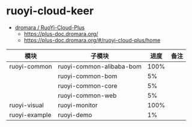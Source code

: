 # ruoyi-cloud-keer

- [dromara / RuoYi-Cloud-Plus](https://github.com/dromara/RuoYi-Cloud-Plus/tree/2.X)
    - https://plus-doc.dromara.org/
    - https://plus-doc.dromara.org/#/ruoyi-cloud-plus/home

| 模块            | 子模块                      | 进度   | 备注 |
|---------------|--------------------------|------|----|
| ruoyi-common  | ruoyi-common-alibaba-bom | 100% |    |
|               | ruoyi-common-bom         | 5%   |    |
|               | ruoyi-common-core        | 5%   |    |
|               | ruoyi-common-web         | 5%   |    |
| ruoyi-visual  | ruoyi-monitor            | 100% |    |
| ruoyi-example | ruoyi-demo               | 1%   |    |
